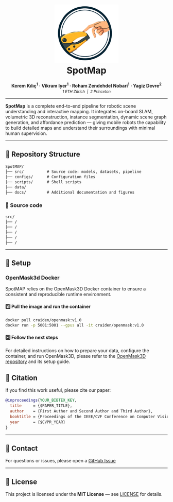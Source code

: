 <h1 align="center">
  <img src="docs/images/spotmap_logo.png" alt="SpotMap Logo" width="200" /><br>
  SpotMap
</h1>

<p align="center">
  <strong>Kerem Kılıç<sup>1</sup> · Vikram Iyer<sup>1</sup> · Roham Zendehdel Nobari<sup>1</sup> · Yagiz Devre<sup>2</sup></strong><br>
  <em><small>1 ETH Zürich &nbsp;|&nbsp; 2 Princeton</small></em>
</p>

---

**SpotMap** is a complete end-to-end pipeline for robotic scene understanding and interactive mapping. It integrates on-board SLAM, volumetric 3D reconstruction, instance segmentation, dynamic scene graph generation, and affordance prediction — giving mobile robots the capability to build detailed maps and understand their surroundings with minimal human supervision.

---


## 📂 Repository Structure

```plaintext
SpotMAP/
├── src/          # Source code: models, datasets, pipeline 
├── configs/      # Configuration files 
├── scripts/      # Shell scripts 
├── data/         
├── docs/         # Additional documentation and figures
```
### 📂 Source code
```plaintext
src/
├── /           
├── /       
├── /      
├── /         
├── /         
```
---

## 🚀 Setup


### OpenMask3d Docker

SpotMAP relies on the OpenMask3D Docker container to ensure a consistent and reproducible runtime environment.

#### 1️⃣ Pull the image and run the container
```bash
docker pull craiden/openmask:v1.0
docker run -p 5001:5001 --gpus all -it craiden/openmask:v1.0
```

#### 2️⃣ Follow the next steps

For detailed instructions on how to prepare your data, configure the container, and run OpenMask3D, please refer to the [OpenMask3D repository](https://github.com/OpenMask3D/openmask3d) and its setup guide.




## 📄 Citation

If you find this work useful, please cite our paper:

```bibtex
@inproceedings{YOUR_BIBTEX_KEY,
  title     = {$PAPER_TITLE},
  author    = {First Author and Second Author and Third Author},
  booktitle = {Proceedings of the IEEE/CVF Conference on Computer Vision and Pattern Recognition (CVPR)},
  year      = {$CVPR_YEAR}
}
```

---

## 📧 Contact

For questions or issues, please open a [GitHub Issue](https://github.com/VikramIyr/SpotMap/issues)

---

## 📜 License

This project is licensed under the **MIT License** — see [LICENSE](LICENSE) for details.